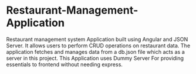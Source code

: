 # Restaurant-Management-Application
Restaurant management system Application built using Angular and JSON Server. It allows users to perform CRUD operations on restaurant data. The application fetches and manages data from a db.json file which acts as a server in this project. This Application uses Dummy Server For providing essentials to frontend without needing express.
